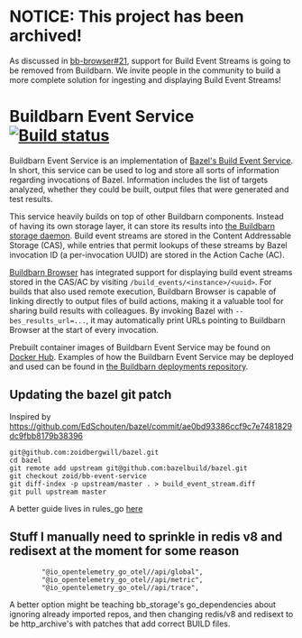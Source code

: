 # NOTICE: This project has been archived!

As discussed in [bb-browser#21](https://github.com/buildbarn/bb-browser/issues/21),
support for Build Event Streams is going to be removed from Buildbarn.
We invite people in the community to build a more complete solution for
ingesting and displaying Build Event Streams!

# Buildbarn Event Service [![Build status](https://badge.buildkite.com/0c488b2f6dc0f10dc8736412d49997b17e2dcb92bc59846a40.svg)](https://buildkite.com/buildbarn/bb-event-service)

Buildbarn Event Service is an implementation of
[Bazel's Build Event Service](https://docs.bazel.build/versions/master/build-event-protocol.html#the-build-event-service).
In short, this service can be used to log and store all sorts of
information regarding invocations of Bazel. Information includes the
list of targets analyzed, whether they could be built, output files that
were generated and test results.

This service heavily builds on top of other Buildbarn components.
Instead of having its own storage layer, it can store its results into
[the Buildbarn storage daemon](https://github.com/buildbarn/bb-storage).
Build event streams are stored in the Content Addressable Storage (CAS),
while entries that permit lookups of these streams by Bazel invocation
ID (a per-invocation UUID) are stored in the Action Cache (AC).

[Buildbarn Browser](https://github.com/buildbarn/bb-browser) has
integrated support for displaying build event streams stored in the
CAS/AC by visiting `/build_events/<instance>/<uuid>`. For builds that
also used remote execution, Buildbarn Browser is capable of linking
directly to output files of build actions, making it a valuable tool for
sharing build results with colleagues. By invoking Bazel with
`--bes_results_url=...`, it may automatically print URLs pointing to
Buildbarn Browser at the start of every invocation.

Prebuilt container images of Buildbarn Event Service may be found on
[Docker Hub](https://hub.docker.com/r/buildbarn/bb-event-service).
Examples of how the Buildbarn Event Service may be deployed and used can
be found in [the Buildbarn deployments repository](https://github.com/buildbarn/bb-deployments).

## Updating the bazel git patch

Inspired by https://github.com/EdSchouten/bazel/commit/ae0bd93386ccf9c7e7481829dc9fbb8179b38396

```
git@github.com:zoidbergwill/bazel.git
cd bazel
git remote add upstream git@github.com:bazelbuild/bazel.git
git checkout zoid/bb-event-service
git diff-index -p upstream/master . > build_event_stream.diff
git pull upstream master
```

A better guide lives in rules_go [here](https://github.com/bazelbuild/rules_go/wiki/Updating-dependencies#how-to-update)

## Stuff I manually need to sprinkle in redis v8 and redisext at the moment for some reason

```
        "@io_opentelemetry_go_otel//api/global",
        "@io_opentelemetry_go_otel//api/metric",
        "@io_opentelemetry_go_otel//api/trace",
```

A better option might be teaching bb_storage's go_dependencies about ignoring already imported repos, and then changing redis/v8 and redisext to be http_archive's with patches that add correct BUILD files.
